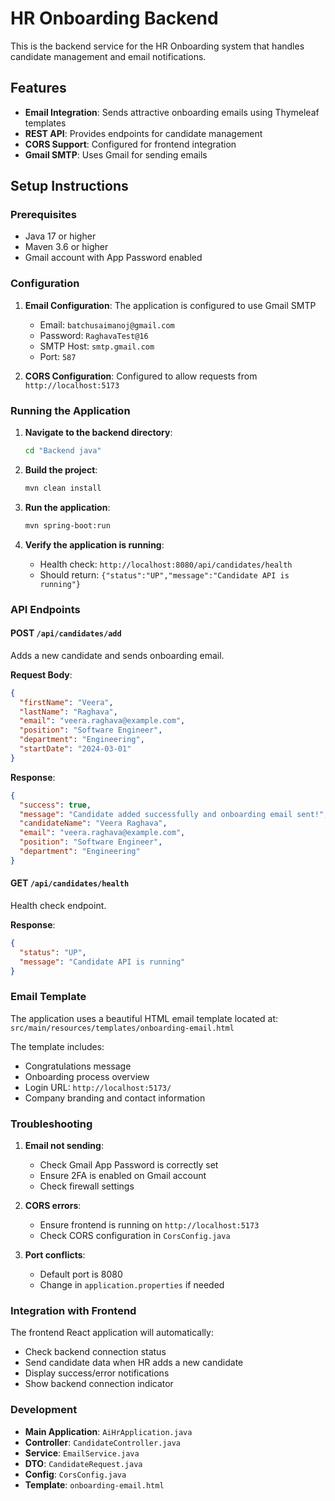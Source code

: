 # HR Onboarding Backend

This is the backend service for the HR Onboarding system that handles candidate management and email notifications.

## Features

- **Email Integration**: Sends attractive onboarding emails using Thymeleaf templates
- **REST API**: Provides endpoints for candidate management
- **CORS Support**: Configured for frontend integration
- **Gmail SMTP**: Uses Gmail for sending emails

## Setup Instructions

### Prerequisites

- Java 17 or higher
- Maven 3.6 or higher
- Gmail account with App Password enabled

### Configuration

1. **Email Configuration**: The application is configured to use Gmail SMTP
   - Email: `batchusaimanoj@gmail.com`
   - Password: `RaghavaTest@16`
   - SMTP Host: `smtp.gmail.com`
   - Port: `587`

2. **CORS Configuration**: Configured to allow requests from `http://localhost:5173`

### Running the Application

1. **Navigate to the backend directory**:
   ```bash
   cd "Backend java"
   ```

2. **Build the project**:
   ```bash
   mvn clean install
   ```

3. **Run the application**:
   ```bash
   mvn spring-boot:run
   ```

4. **Verify the application is running**:
   - Health check: `http://localhost:8080/api/candidates/health`
   - Should return: `{"status":"UP","message":"Candidate API is running"}`

### API Endpoints

#### POST `/api/candidates/add`
Adds a new candidate and sends onboarding email.

**Request Body**:
```json
{
  "firstName": "Veera",
  "lastName": "Raghava",
  "email": "veera.raghava@example.com",
  "position": "Software Engineer",
  "department": "Engineering",
  "startDate": "2024-03-01"
}
```

**Response**:
```json
{
  "success": true,
  "message": "Candidate added successfully and onboarding email sent!",
  "candidateName": "Veera Raghava",
  "email": "veera.raghava@example.com",
  "position": "Software Engineer",
  "department": "Engineering"
}
```

#### GET `/api/candidates/health`
Health check endpoint.

**Response**:
```json
{
  "status": "UP",
  "message": "Candidate API is running"
}
```

### Email Template

The application uses a beautiful HTML email template located at:
`src/main/resources/templates/onboarding-email.html`

The template includes:
- Congratulations message
- Onboarding process overview
- Login URL: `http://localhost:5173/`
- Company branding and contact information

### Troubleshooting

1. **Email not sending**: 
   - Check Gmail App Password is correctly set
   - Ensure 2FA is enabled on Gmail account
   - Check firewall settings

2. **CORS errors**:
   - Ensure frontend is running on `http://localhost:5173`
   - Check CORS configuration in `CorsConfig.java`

3. **Port conflicts**:
   - Default port is 8080
   - Change in `application.properties` if needed

### Integration with Frontend

The frontend React application will automatically:
- Check backend connection status
- Send candidate data when HR adds a new candidate
- Display success/error notifications
- Show backend connection indicator

### Development

- **Main Application**: `AiHrApplication.java`
- **Controller**: `CandidateController.java`
- **Service**: `EmailService.java`
- **DTO**: `CandidateRequest.java`
- **Config**: `CorsConfig.java`
- **Template**: `onboarding-email.html` 